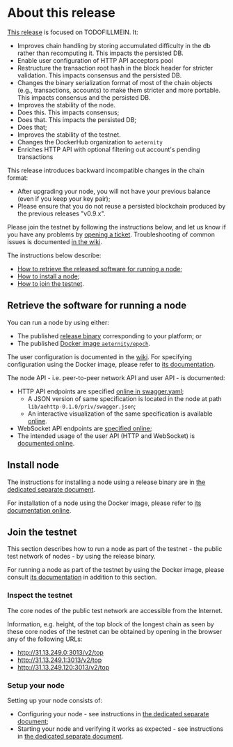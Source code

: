 # About this release

[This release][this-release] is focused on TODOFILLMEIN.
It:
* Improves chain handling by storing accumulated difficulty in the db rather than recomputing it. This impacts the persisted DB.
* Enable user configuration of HTTP API acceptors pool
* Restructure the transaction root hash in the block header for stricter validation. This impacts consensus and the persisted DB.
* Changes the binary serialization format of most of the chain objects (e.g., transactions, accounts) to make them stricter and more portable. This impacts consensus and the persisted DB.
* Improves the stability of the node.
* Does this. This impacts consensus;
* Does that. This impacts the persisted DB;
* Does that;
* Improves the stability of the testnet.
* Changes the DockerHub organization to `aeternity`
* Enriches HTTP API with optional filtering out account's pending transactions

[this-release]: https://github.com/aeternity/epoch/releases/tag/v0.10.0

This release introduces backward incompatible changes in the chain format:
* After upgrading your node, you will not have your previous balance (even if you keep your key pair);
* Please ensure that you do not reuse a persisted blockchain produced by the previous releases "v0.9.x".

Please join the testnet by following the instructions below, and let us know if you have any problems by [opening a ticket](https://github.com/aeternity/epoch/issues).
Troubleshooting of common issues is documented [in the wiki](https://github.com/aeternity/epoch/wiki/Troubleshooting).

The instructions below describe:
* [How to retrieve the released software for running a node](#retrieve-the-software-for-running-a-node);
* [How to install a node](#install-node);
* [How to join the testnet](#join-the-testnet).

## Retrieve the software for running a node

You can run a node by using either:
* The published [release binary][this-release] corresponding to your platform; or
* The published [Docker image `aeternity/epoch`][docker].

[docker]: https://github.com/aeternity/epoch/blob/v0.10.0/docs/docker.md

The user configuration is documented in the [wiki](https://github.com/aeternity/epoch/wiki/User-provided-configuration).
For specifying configuration using the Docker image, please refer to [its documentation][docker].

The node API - i.e. peer-to-peer network API and user API - is documented:
* HTTP API endpoints are specified [online in swagger.yaml][swagger-yaml];
  * A JSON version of same specification is located in the node at path `lib/aehttp-0.1.0/priv/swagger.json`;
  * An interactive visualization of the same specification is available [online][swagger-ui].
* WebSocket API endpoints are [specified online][api-doc];
* The intended usage of the user API (HTTP and WebSocket) is [documented online][api-doc].

[swagger-yaml]: https://github.com/aeternity/epoch/blob/v0.10.0/config/swagger.yaml
[swagger-ui]: https://aeternity.github.io/epoch-api-docs/?config=https://raw.githubusercontent.com/aeternity/epoch/v0.10.0/apps/aehttp/priv/swagger.json
[api-doc]: https://github.com/aeternity/protocol/blob/epoch-v0.10.0/epoch/api/README.md

## Install node

The instructions for installing a node using a release binary are in [the dedicated separate document](../../docs/installation.md).

For installation of a node using the Docker image, please refer to [its documentation online][docker].

## Join the testnet

This section describes how to run a node as part of the testnet - the public test network of nodes - by using the release binary.

For running a node as part of the testnet by using the Docker image, please consult [its documentation][docker] in addition to this section.

### Inspect the testnet

The core nodes of the public test network are accessible from the Internet.

Information, e.g. height, of the top block of the longest chain as seen by these core nodes of the testnet can be obtained by opening in the browser any of the following URLs:
* http://31.13.249.0:3013/v2/top
* http://31.13.249.1:3013/v2/top
* http://31.13.249.120:3013/v2/top

### Setup your node

Setting up your node consists of:
* Configuring your node - see instructions in [the dedicated separate document](../../docs/configuration.md);
* Starting your node and verifying it works as expected - see instructions in [the dedicated separate document](../../docs/operation.md).

